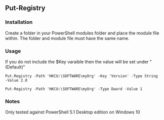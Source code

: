 ## Put-Registry  
### Installation  
Create a folder in your PowerShell modules folder and place the module file within. The folder and module file must have the same name.  
### Usage  
If you do not include the $Key varaible then the value will be set under "(Default)"
```
Put-Registry -Path 'HKCU:\SOFTWARE\myOrg' -Key 'Version' -Type String -Value 2.0
```
```
Put-Registry -Path 'HKCU:\SOFTWARE\myOrg' -Type Dword -Value 1
```
### Notes  
Only tested against PowerShell 5.1 Desktop edition on Windows 10

